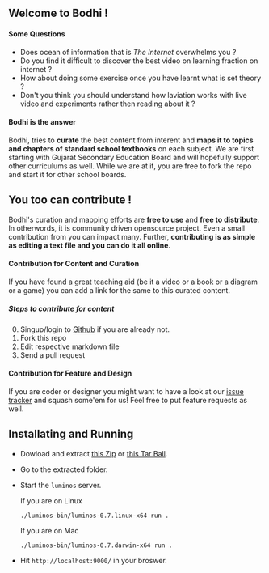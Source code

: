 ## Welcome to Bodhi !


#### Some Questions

* Does ocean of information that is *The Internet* overwhelms you ?
* Do you find it difficult to discover the best video on learning fraction on internet ?
* How about doing some exercise once you have learnt what is set theory ?
* Don't you think you should understand how laviation works with live video and experiments rather then reading about it ?


#### Bodhi is the answer

Bodhi, tries to **curate** the best content from interent and **maps it to topics and chapters of standard school textbooks** on each subject. We are first starting with Gujarat Secondary Education Board and will hopefully support other curriculums as well. While we are at it, you are free to fork the repo and start it for other school boards.


## You too can contribute ! 

Bodhi's curation and mapping efforts are **free to use** and **free to distribute**. In otherwords, it is community driven opensource project. Even a small contribution from you can impact many. Further, **contributing is as simple as editing a text file and you can do it all online**.

#### Contribution for Content and Curation

If you have found a great teaching aid (be it a video or a book or a diagram or a game) you can add a link for the same to this curated content.

##### Steps to contribute for content

0. Singup/login to [Github](https://github.com) if you are already not.
1. Fork this repo
2. Edit respective markdown file
3. Send a pull request

#### Contribution for Feature and Design

If you are coder or designer you might want to have a look at our [issue tracker](https://github.com/samyakbhuta/bodhi/issues) and squash some'em for us! Feel free to put feature requests as well.

## Installating and Running

* Dowload and extract [this Zip](https://github.com/samyakbhuta/bodhi/zipball/master) or [this Tar Ball](https://github.com/samyakbhuta/bodhi/tarball/master).

* Go to the extracted folder.


* Start the ```luminos``` server.

	If you are on Linux

	```
	./luminos-bin/luminos-0.7.linux-x64 run .
	```

	If you are on Mac

	```
	./luminos-bin/luminos-0.7.darwin-x64 run .
	```

* Hit ```http://localhost:9000/``` in your broswer.